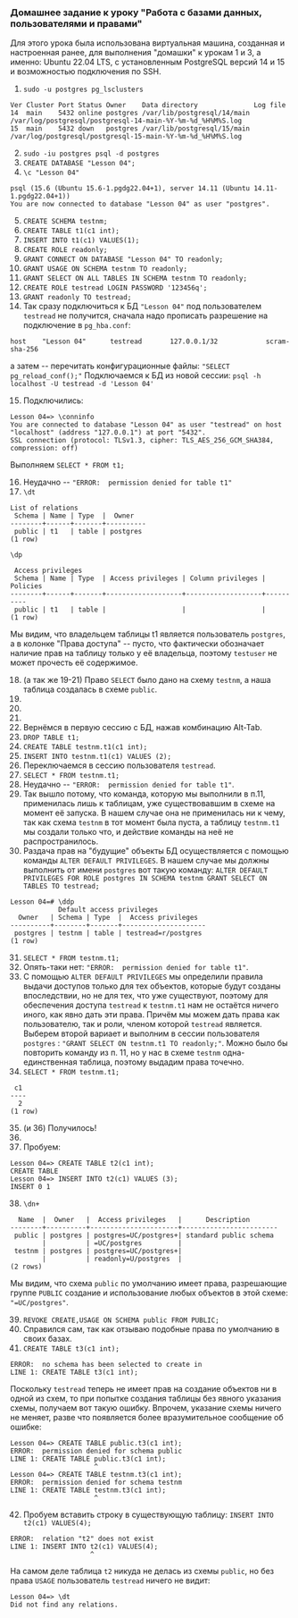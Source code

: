 ### Домашнее задание к уроку "Работа с базами данных, пользователями и правами"

Для этого урока была использована виртуальная машина, созданная и настроенная ранее, для выполнения "домашки" к урокам 1 и 3, а именно: Ubuntu 22.04 LTS, с установленным PostgreSQL версий 14 и 15 и возможностью подключения по SSH.

1) `sudo -u postgres pg_lsclusters`
```
Ver Cluster Port Status Owner    Data directory              Log file
14  main    5432 online postgres /var/lib/postgresql/14/main /var/log/postgresql/postgresql-14-main-%Y-%m-%d_%H%M%S.log
15  main    5432 down   postgres /var/lib/postgresql/15/main /var/log/postgresql/postgresql-15-main-%Y-%m-%d_%H%M%S.log
```
2) `sudo -iu postgres psql -d postgres`
3) `CREATE DATABASE "Lesson 04";`
4) `\c "Lesson 04"`
```
psql (15.6 (Ubuntu 15.6-1.pgdg22.04+1), server 14.11 (Ubuntu 14.11-1.pgdg22.04+1))
You are now connected to database "Lesson 04" as user "postgres".
```
5) `CREATE SCHEMA testnm;`
6) `CREATE TABLE t1(c1 int);`
7) `INSERT INTO t1(c1) VALUES(1);`
8) `CREATE ROLE readonly;`
9) `GRANT CONNECT ON DATABASE "Lesson 04" TO readonly;`
10) `GRANT USAGE ON SCHEMA testnm TO readonly;`
11) `GRANT SELECT ON ALL TABLES IN SCHEMA testnm TO readonly;`
12) `CREATE ROLE testread LOGIN PASSWORD '123456q';`
13) `GRANT readonly TO testread;`
14) Так сразу подключиться к БД `"Lesson 04"` под пользователем `testread` не получится, сначала надо прописать разрешение на подключение в `pg_hba.conf`:
```
host    "Lesson 04"      testread       127.0.0.1/32            scram-sha-256
```
а затем -- перечитать конфигурационные файлы: `"SELECT pg_reload_conf();"`
Подключаемся к БД из новой сессии: `psql -h localhost -U testread -d 'Lesson 04'` 

15) Подключились:
```
Lesson 04=> \conninfo
You are connected to database "Lesson 04" as user "testread" on host "localhost" (address "127.0.0.1") at port "5432".
SSL connection (protocol: TLSv1.3, cipher: TLS_AES_256_GCM_SHA384, compression: off)
```
Выполняем `SELECT * FROM t1;`

16)  Неудачно -- `"ERROR:  permission denied for table t1"`
17)  `\dt`
```
List of relations
 Schema | Name | Type  |  Owner
--------+------+-------+----------
 public | t1   | table | postgres
(1 row)
```
`\dp`
```
 Access privileges
 Schema | Name | Type  | Access privileges | Column privileges | Policies
--------+------+-------+-------------------+-------------------+----------
 public | t1   | table |                   |                   |
(1 row)
```

Мы видим, что владельцем таблицы t1 является пользователь `postgres`, а в колонке "Права доступа" -- пусто, что фактически обозначает наличие прав на таблицу только у её владельца, поэтому `testuser` не может прочесть её содержимое.

18) (а так же 19-21) Право `SELECT` было дано на схему `testnm`, а наша таблица создалась в схеме `public`.
19) 
20) 
21) 
22) Вернёмся в первую сессию с БД, нажав комбинацию Alt-Tab.
23) `DROP TABLE t1;`
24) `CREATE TABLE testnm.t1(c1 int);`
25) `INSERT INTO testnm.t1(c1) VALUES (2);`
26) Переключаемся в сессию пользователя `testread`.
27) `SELECT * FROM testnm.t1;`
28) Неудачно -- `"ERROR:  permission denied for table t1"`.
29) Так вышло потому, что команда, которую мы выполнили в п.11, применилась лишь к таблицам, уже существовавшим в схеме на момент её запуска. В нашем случае она не применилась ни к чему, так как схема `testnm` в тот момент была пуста, а таблицу `testnm.t1` мы создали только что, и действие команды на неё не распространилось.
30) Раздача прав на "будущие" объекты БД осуществляется с помощью команды `ALTER DEFAULT PRIVILEGES`. В нашем случае мы должны выполнить от имени `postgres` вот такую команду: `ALTER DEFAULT PRIVILEGES FOR ROLE postgres IN SCHEMA testnm GRANT SELECT ON TABLES TO testread;`
```
Lesson 04=# \ddp
            Default access privileges
  Owner   | Schema | Type  |  Access privileges
----------+--------+-------+---------------------
 postgres | testnm | table | testread=r/postgres
(1 row)
```
31) `SELECT * FROM testnm.t1;`
32) Опять-таки нет: `"ERROR:  permission denied for table t1"`.
33) С помощью `ALTER DEFAULT PRIVILEGES` мы определили правила выдачи доступов только для тех объектов, которые будут созданы впоследствии, но не для тех, что уже существуют, поэтому для обеспечения доступа `testread` к `testnm.t1` нам не остаётся ничего иного, как явно дать эти права. Причём мы можем дать права как пользователю, так и роли, членом которой `testread` является. Выберем второй вариает и выполним в сессии пользователя `postgres` : `"GRANT SELECT ON testnm.t1 TO readonly;"`. Можно было бы повторить команду из п. 11, но у нас в схеме `testnm` одна-единственная таблица, поэтому выдадим права точечно.
34) `SELECT * FROM testnm.t1;` 
```
 c1
----
  2
(1 row)
```
35) (и 36) Получилось!
36) 
37) Пробуем:
```
Lesson 04=> CREATE TABLE t2(c1 int);
CREATE TABLE
Lesson 04=> INSERT INTO t2(c1) VALUES (3);
INSERT 0 1
```
38) `\dn+`
```                          List of schemas
  Name  |  Owner   |  Access privileges   |      Description
--------+----------+----------------------+------------------------
 public | postgres | postgres=UC/postgres+| standard public schema
        |          | =UC/postgres         |
 testnm | postgres | postgres=UC/postgres+|
        |          | readonly=U/postgres  |
(2 rows)
```
Мы видим, что схема `public` по умолчанию имеет права, разрешающие группе `PUBLIC` создание и использование любых объектов в этой схеме: `"=UC/postgres"`.

39) `REVOKE CREATE,USAGE ON SCHEMA public FROM PUBLIC;` 
40) Справился сам, так как отзываю подобные права по умолчанию в своих базах.
41) `CREATE TABLE t3(c1 int);`
```
ERROR:  no schema has been selected to create in
LINE 1: CREATE TABLE t3(c1 int);
```
Поскольку `testread` теперь не имеет прав на создание объектов ни в одной из схем, то при попытке создания таблицы без явного указания схемы, получаем вот такую ошибку. Впрочем, указание схемы ничего не меняет, разве что появляется более вразумительное сообщение об ошибке:
```
Lesson 04=> CREATE TABLE public.t3(c1 int);
ERROR:  permission denied for schema public
LINE 1: CREATE TABLE public.t3(c1 int);
                     ^
Lesson 04=> CREATE TABLE testnm.t3(c1 int);
ERROR:  permission denied for schema testnm
LINE 1: CREATE TABLE testnm.t3(c1 int);
                     ^
```
42) Пробуем вставить строку в существующую таблицу: `INSERT INTO t2(c1) VALUES(4);`
```
ERROR:  relation "t2" does not exist
LINE 1: INSERT INTO t2(c1) VALUES(4);
                    ^
```
На самом деле таблица `t2` никуда не делась из схемы `public`, но без права `USAGE`  пользователь `testread` ничего не видит:
```
Lesson 04=> \dt
Did not find any relations.
```

